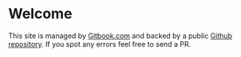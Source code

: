 # Welcome

This site is managed by [Gitbook.com](https://www.gitbook.com/) and backed by a public [Github repository](https://github.com/j1cken/gitbook). If you spot any errors feel free to send a PR.

